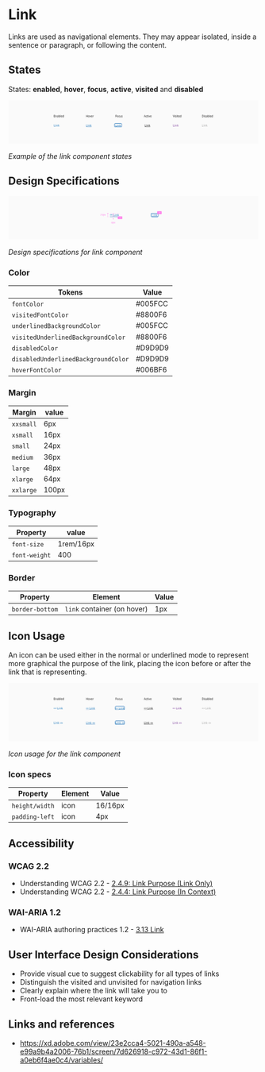 # Link

Links are used as navigational elements. They may appear isolated, inside a sentence or paragraph, or following the content.

## States

States: **enabled**, **hover**, **focus**, **active**, **visited** and **disabled**

![Example of the link component states](images/link_states.png)

_Example of the link component states_

## Design Specifications

![Design specifications for link component](images/link_specs.png)

_Design specifications for link component_

### Color

| Tokens                              | Value       |
| ---------------------------------   | ----------- |
| `fontColor`                         |   #005FCC   |
| `visitedFontColor`                  |   #8800F6   |
| `underlinedBackgroundColor`         |   #005FCC   |
| `visitedUnderlinedBackgroundColor`  |   #8800F6   |
| `disabledColor`                     |   #D9D9D9   |
| `disabledUnderlinedBackgroundColor` |   #D9D9D9   |
| `hoverFontColor`                    |   #006BF6   |

### Margin

| Margin    | value  |
| --------- | ------ |
| `xxsmall` | 6px    |
| `xsmall`  | 16px   |
| `small`   | 24px   |
| `medium`  | 36px   |
| `large`   | 48px   |
| `xlarge`  | 64px   |
| `xxlarge` | 100px  |

### Typography

| Property                    | value       |
| --------------------------- | ----------- |
| `font-size`                 | 1rem/16px   |
| `font-weight`               | 400         |


### Border

| Property                      | Element                      |  Value      |
| ----------------------------- | ----------------             | ----------- |
| `border-bottom`               | `link` container (on hover)  |   1px       |


## Icon Usage

An icon can be used either in the normal or underlined mode to represent more graphical the purpose of the link, placing the icon before or after the link that is representing.

![Icon usage for the link component](images/link_icon.png)

_Icon usage for the link component_

### Icon specs

| Property                      | Element                |  Value      |
| ----------------------------- | ----------------       | ----------- |
| `height/width`                |  icon                  |   16/16px   |
| `padding-left`                |  icon                  |   4px       |

## Accessibility

### WCAG 2.2

* Understanding WCAG 2.2 - [2.4.9: Link Purpose (Link Only)](https://www.w3.org/WAI/WCAG22/Understanding/link-purpose-link-only.html)
* Understanding WCAG 2.2 - [2.4.4: Link Purpose (In Context)](https://www.w3.org/WAI/WCAG22/Understanding/link-purpose-in-context.html)


### WAI-ARIA 1.2

* WAI-ARIA authoring practices 1.2 - [3.13 Link](https://www.w3.org/TR/wai-aria-practices-1.2/#link)


## User Interface Design Considerations

- Provide visual cue to suggest clickability for all types of links
- Distinguish the visited and unvisited for navigation links
- Clearly explain where the link will take you to
- Front-load the most relevant keyword

## Links and references

- https://xd.adobe.com/view/23e2cca4-5021-490a-a548-e99a9b4a2006-76b1/screen/7d626918-c972-43d1-86f1-a0eb6f4ae0c4/variables/

